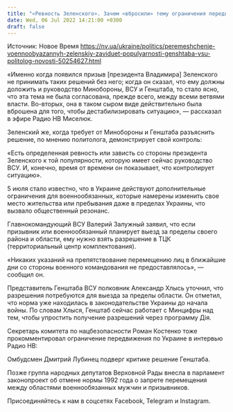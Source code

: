 ```yaml
---
title: "«Ревность Зеленского». Зачем «вбросили» тему ограничения передвижения по Украине военнообязанных — политолог"
date: Wed, 06 Jul 2022 14:21:00 +0300
draft: false
---
```

Источник: Новое Время https://nv.ua/ukraine/politics/peremeshchenie-voennoobyazannyh-zelenskiy-zaviduet-populyarnosti-genshtaba-vsu-politolog-novosti-50254627.html


«Именно когда появился призыв [президента Владимира] Зеленского не принимать таких решений без него; когда он сказал, что ему должны доложить и руководство Минобороны, ВСУ и Генштаба, то стало ясно, что эта тема не была согласована, прежде всего, между всеми ветвями власти. Во-вторых, она в таком сыром виде действительно была вброшена для того, чтобы дестабилизировать ситуацию», — рассказал в эфире Радио НВ Миселюк.

Зеленский же, когда требует от Минобороны и Генштаба разъяснить решение, по мнению политолога, демонстрирует свой контроль:

«Есть определенная ревность или зависть со стороны президента Зеленского к той популярности, которую имеет сейчас руководство ВСУ. И, конечно, время от времени он показывает, что контролирует ситуацию».

5 июля стало известно, что в Украине действуют дополнительные ограничения для военнообязанных, которые намерены изменить свое место жительства или пребывания даже в пределах Украины, что вызвало общественный резонанс.

Главнокомандующий ВСУ Валерий Залужный заявил, что если призывник или военнообязанный планирует выезд за пределы своего района и области, ему нужно взять разрешение в ТЦК (территориальный центр комплектования).

«Никаких указаний на препятствование перемещению лиц в ближайшие дни со стороны военного командования не предоставлялось», — сообщил он.

Представитель Генштаба ВСУ полковник Александр Хлысь уточнил, что разрешения потребуются для выезда за пределы области. Он отметил, что норма уже находилась в законодательстве Украины до начала войны. По словам Хлыся, Генштаб сейчас работает с Минцифры над тем, чтобы упростить получение разрешений через программу Дія.

Секретарь комитета по нацбезопасности Роман Костенко тоже прокомментировал ограничение передвижения по Украине в интервью Радио НВ:

Омбудсмен Дмитрий Лубинец подверг критике решение Генштаба.

Позже группа народных депутатов Верховной Рады внесла в парламент законопроект об отмене нормы 1992 года о запрете перемещения между областями военнообязанных мужчин и призывников.

Присоединяйтесь к нам в соцсетях Facebook, Telegram и Instagram.
